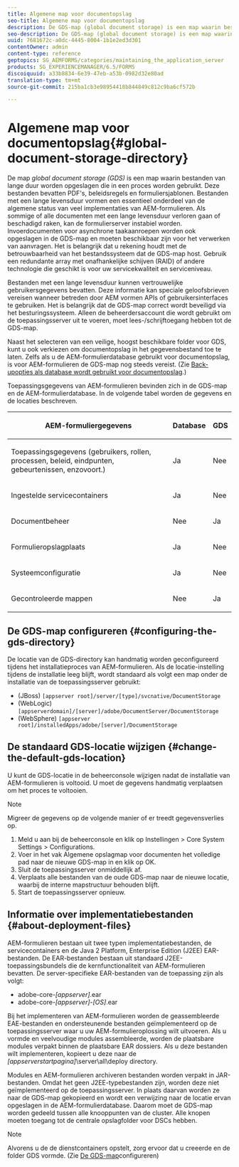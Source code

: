 ```yaml
---
title: Algemene map voor documentopslag
seo-title: Algemene map voor documentopslag
description: De GDS-map (global document storage) is een map waarin bestanden van lange duur worden opgeslagen die in een proces worden gebruikt.
seo-description: De GDS-map (global document storage) is een map waarin bestanden van lange duur worden opgeslagen die in een proces worden gebruikt.
uuid: 7681672c-a0dc-4445-8004-1b1e2ed3d301
contentOwner: admin
content-type: reference
geptopics: SG_AEMFORMS/categories/maintaining_the_application_server
products: SG_EXPERIENCEMANAGER/6.5/FORMS
discoiquuid: a33b8834-6e39-47eb-a53b-0982d32e80ad
translation-type: tm+mt
source-git-commit: 215ba1cb3e98954418b844849c812c9ba6cf572b

---
```



# Algemene map voor documentopslag{#global-document-storage-directory}

De map *global document storage (GDS)* is een map waarin bestanden van lange duur worden opgeslagen die in een proces worden gebruikt. Deze bestanden bevatten PDF&#39;s, beleidsregels en formuliersjablonen. Bestanden met een lange levensduur vormen een essentieel onderdeel van de algemene status van veel implementaties van AEM-formulieren. Als sommige of alle documenten met een lange levensduur verloren gaan of beschadigd raken, kan de formulierserver instabiel worden. Invoerdocumenten voor asynchrone taakaanroepen worden ook opgeslagen in de GDS-map en moeten beschikbaar zijn voor het verwerken van aanvragen. Het is belangrijk dat u rekening houdt met de betrouwbaarheid van het bestandssysteem dat de GDS-map host. Gebruik een redundante array met onafhankelijke schijven (RAID) of andere technologie die geschikt is voor uw servicekwaliteit en serviceniveau.

Bestanden met een lange levensduur kunnen vertrouwelijke gebruikersgegevens bevatten. Deze informatie kan speciale geloofsbrieven vereisen wanneer betreden door AEM vormen APIs of gebruikersinterfaces te gebruiken. Het is belangrijk dat de GDS-map correct wordt beveiligd via het besturingssysteem. Alleen de beheerdersaccount die wordt gebruikt om de toepassingsserver uit te voeren, moet lees-/schrijftoegang hebben tot de GDS-map.

Naast het selecteren van een veilige, hoogst beschikbare folder voor GDS, kunt u ook verkiezen om documentopslag in het gegevensbestand toe te laten. Zelfs als u de AEM-formulierdatabase gebruikt voor documentopslag, is voor AEM-formulieren de GDS-map nog steeds vereist. (Zie [Back-upopties als database wordt gebruikt voor documentopslag](/help/forms/using/admin-help/files-back-recover.md#backup-options-when-database-is-used-for-document-storage).)

Toepassingsgegevens van AEM-formulieren bevinden zich in de GDS-map en de AEM-formulierdatabase. In de volgende tabel worden de gegevens en de locaties beschreven.

<table>
 <thead>
  <tr>
   <th><p>AEM-formuliergegevens</p></th>
   <th><p>Database</p></th>
   <th><p>GDS</p></th>
  </tr>
 </thead>
 <tbody>
  <tr>
   <td><p>Toepassingsgegevens (gebruikers, rollen, processen, beleid, eindpunten, gebeurtenissen, enzovoort.)</p></td>
   <td><p>Ja</p></td>
   <td><p>Nee</p></td>
  </tr>
  <tr>
   <td><p>Ingestelde servicecontainers</p></td>
   <td><p>Ja</p></td>
   <td><p>Nee</p></td>
  </tr>
  <tr>
   <td><p>Documentbeheer </p></td>
   <td><p>Nee</p></td>
   <td><p>Ja</p></td>
  </tr>
  <tr>
   <td><p>Formulieropslagplaats</p></td>
   <td><p>Ja</p></td>
   <td><p>Nee</p></td>
  </tr>
  <tr>
   <td><p>Systeemconfiguratie</p></td>
   <td><p>Ja</p></td>
   <td><p>Nee</p></td>
  </tr>
  <tr>
   <td><p>Gecontroleerde mappen</p></td>
   <td><p>Nee</p></td>
   <td><p>Ja</p></td>
  </tr>
 </tbody>
</table>

## De GDS-map configureren {#configuring-the-gds-directory}

De locatie van de GDS-directory kan handmatig worden geconfigureerd tijdens het installatieproces van AEM-formulieren. Als de locatie-instelling tijdens de installatie leeg blijft, wordt standaard als volgt een map onder de installatie van de toepassingsserver gebruikt:

* (JBoss) `[appserver root]/server/[type]/svcnative/DocumentStorage`
* (WebLogic) `[appserverdomain]/[server]/adobe/DocumentServer/DocumentStorage`
* (WebSphere) `[appserver root]/installedApps/adobe/[server]/DocumentStorage`

## De standaard GDS-locatie wijzigen {#change-the-default-gds-location}

U kunt de GDS-locatie in de beheerconsole wijzigen nadat de installatie van AEM-formulieren is voltooid. U moet de gegevens handmatig verplaatsen om het proces te voltooien.

>[!NOTE]
>
>Migreer de gegevens op de volgende manier of er treedt gegevensverlies op.

1. Meld u aan bij de beheerconsole en klik op Instellingen > Core System Settings > Configurations.
1. Voer in het vak Algemene opslagmap voor documenten het volledige pad naar de nieuwe GDS-map in en klik op OK.
1. Sluit de toepassingsserver onmiddellijk af.
1. Verplaats alle bestanden van de oude GDS-map naar de nieuwe locatie, waarbij de interne mapstructuur behouden blijft.
1. Start de toepassingsserver opnieuw.

## Informatie over implementatiebestanden {#about-deployment-files}

AEM-formulieren bestaan uit twee typen implementatiebestanden, de servicecontainers en de Java 2 Platform, Enterprise Edition (J2EE) EAR-bestanden. De EAR-bestanden bestaan uit standaard J2EE-toepassingsbundels die de kernfunctionaliteit van AEM-formulieren bevatten. De server-specifieke EAR-bestanden van de toepassing zijn als volgt:

* adobe-core-*[appserver]*.ear
* adobe-core-*[appserver]*-*[OS]*.ear

Bij het implementeren van AEM-formulieren worden de geassembleerde EAE-bestanden en ondersteunende bestanden geïmplementeerd op de toepassingsserver waar u uw AEM-formulieroplossing wilt uitvoeren. Als u vormde en veelvoudige modules assembleerde, worden de plaatsbare modules verpakt binnen de plaatsbare EAR dossiers. Als u deze bestanden wilt implementeren, kopieert u deze naar de *[appserverstartpagina]*\server\all\deploy directory.

Modules en AEM-formulieren archiveren bestanden worden verpakt in JAR-bestanden. Omdat het geen J2EE-typebestanden zijn, worden deze niet geïmplementeerd op de toepassingsserver. In plaats daarvan worden ze naar de GDS-map gekopieerd en wordt een verwijzing naar de locatie ervan opgeslagen in de AEM-formulierdatabase. Daarom moet de GDS-map worden gedeeld tussen alle knooppunten van de cluster. Alle knopen moeten toegang tot de centrale opslagfolder voor DSCs hebben.

>[!NOTE]
>
>Alvorens u de de dienstcontainers opstelt, zorg ervoor dat u creeerde en de folder GDS vormde. (Zie [De GDS-map](global-document-storage-directory.md#configuring-the-gds-directory)configureren)

